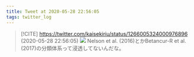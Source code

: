 ```yaml
---
title: Tweet at 2020-05-28 22:56:05
tags: twitter_log
---
```


> [!CITE] https://twitter.com/kaisekiriu/status/1266005324000976896 (2020-05-28 22:56:05)
> ![](https://twitter.com/kaisekiriu/status/1266005324000976896)
> Nelson et al. (2016)とかBetancur-R et al. (2017)の分類体系って浸透してないんだな。
